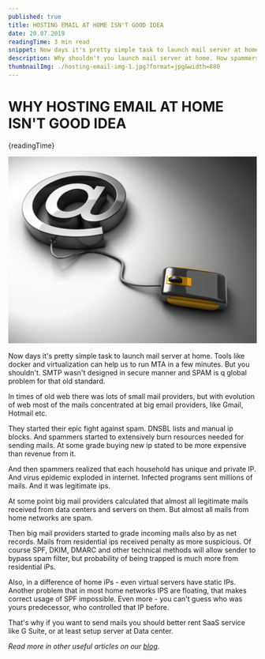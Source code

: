 ```yaml
---
published: true
title: HOSTING EMAIL AT HOME ISN'T GOOD IDEA
date: 20.07.2019
readingTime: 3 min read
snippet: Now days it's pretty simple task to launch mail server at home. Tools like docker and virtualization can help us to run MTA in a few minutes. But you shouldn't. SMTP wasn't designed in secure manner and SPAM is q global problem for that old standard.
description: Why shouldn't you launch mail server at home. How spammers can use your IP. Penalties from providers. SaaS services & Data centers.
thumbnailImg: ./hosting-email-img-1.jpg?format=jpg&width=880
---
```


# WHY HOSTING EMAIL AT HOME ISN'T GOOD IDEA

{readingTime}

![hosting email server](./hosting-email-img-1.jpg?format=webp;jpg;png;avif&srcset&width=880)

Now days it's pretty simple task to launch mail server at home. Tools like docker and virtualization can help us to run MTA in a few minutes. But you shouldn't. SMTP wasn't designed in secure manner and SPAM is q global problem for that old standard.

In times of old web there was lots of small mail providers, but with evolution of web most of the mails concentrated at big email providers, like Gmail, Hotmail etc.

They started their epic fight against spam. DNSBL lists and manual ip blocks. And spammers started to extensively burn resources needed for sending mails. At some grade buying new ip stated to be more expensive than revenue from it.

And then spammers realized that each household has unique and private IP. And virus epidemic exploded in internet. Infected programs sent millions of mails. And it was legitimate ips.

At some point big mail providers calculated that almost all legitimate mails received from data centers and servers on them. But almost all mails from home networks are spam.

Then big mail providers started to grade incoming mails also by as net records. Mails from residential ips received penalty as more suspicious. Of course SPF, DKIM, DMARC and other technical methods will allow sender to bypass spam filter, but probability of being trapped is much more from residential iPs.

Also, in a difference of home iPs - even virtual servers have static IPs. Another problem that in most home networks IPS are floating, that makes correct usage of SPF impossible. Even more - you can't guess who was yours predecessor, who controlled that IP before.

That's why if you want to send mails you should better rent SaaS service like G Suite, or at least setup server at Data center.

*Read more in other useful articles on our [blog](/blog).*
